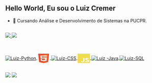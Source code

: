 ## Hello World, Eu sou o Luiz Cremer 

- 🌱 Cursando Análise e Desenvolvimento de Sistemas na PUCPR.

##

<div>
  <a href="https://github.com/LuizCremer">
  <img height="180em" src="https://github-readme-stats.vercel.app/api?username=LuizCremer&show_icons=true&theme=radical&include_all_commits=true&count_private=true"/>
  <img height="180em" src="https://github-readme-stats.vercel.app/api/top-langs/?username=LuizCremer&layout=compact&langs_count=16&theme=radical"/>
</div>

##

<div style="display: inline_block"><br>
  <img align="center" alt="Luiz-Python" height="30" width="40"src="https://cdn.jsdelivr.net/gh/devicons/devicon@latest/icons/python/python-original.svg" />           
  <img align="center" alt="Luiz-HTML" height="30" width="40" src="https://raw.githubusercontent.com/devicons/devicon/master/icons/html5/html5-original.svg">
  <img align="center" alt="Luiz-CSS" height="30" width="40" src="https://cdn.jsdelivr.net/gh/devicons/devicon@latest/icons/css3/css3-original.svg" /> 
  <img align="center" alt="Luiz -Js" height="30" width="40" src="https://raw.githubusercontent.com/devicons/devicon/master/icons/javascript/javascript-plain.svg">
  <img align="center" alt="Luiz -Java" height="30" width="40"src="https://cdn.jsdelivr.net/gh/devicons/devicon@latest/icons/java/java-original.svg" />                   
  <img align="center" alt="Luiz-SQL" height="30" width="40" src="https://cdn.jsdelivr.net/gh/devicons/devicon@latest/icons/azuresqldatabase/azuresqldatabase-original.svg" />
</div>

##
<div>
   <a href="https://instagram.com/luiz_cremer" target="_blank"><img src="https://img.shields.io/badge/-Instagram-%23E4405F?style=for-the-badge&logo=instagram&logoColor=white" target="_blank"></a>
   <a href="https://br.linkedin.com" target="_blank"><img src="https://img.shields.io/badge/-LinkedIn-%230077B5?style=for-the-badge&logo=linkedin&logoColor=white" 
</div>




